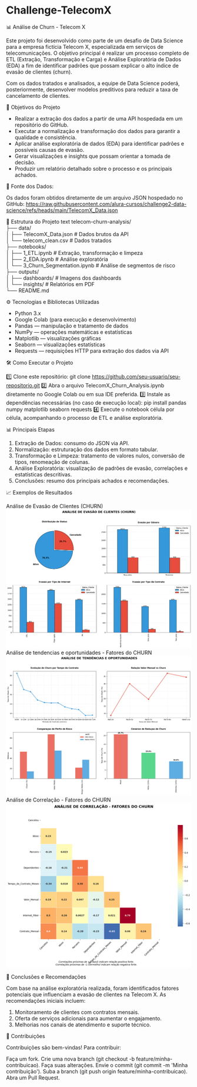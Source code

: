 # Challenge-TelecomX 


📊 Análise de Churn - Telecom X

Este projeto foi desenvolvido como parte de um desafio de Data Science para a empresa fictícia Telecom X, especializada em serviços de telecomunicações. O objetivo principal é realizar um processo completo de ETL (Extração, Transformação e Carga) e Análise Exploratória de Dados (EDA) a fim de identificar padrões que possam explicar o alto índice de evasão de clientes (churn).

Com os dados tratados e analisados, a equipe de Data Science poderá, posteriormente, desenvolver modelos preditivos para reduzir a taxa de cancelamento de clientes.

🎯 Objetivos do Projeto

* Realizar a extração dos dados a partir de uma API hospedada em um repositório do GitHub.
* Executar a normalização e transformação dos dados para garantir a qualidade e consistência.
* Aplicar análise exploratória de dados (EDA) para identificar padrões e possíveis causas de evasão.
* Gerar visualizações e insights que possam orientar a tomada de decisão.
* Produzir um relatório detalhado sobre o processo e os principais achados.

🔗 Fonte dos Dados:

Os dados foram obtidos diretamente de um arquivo JSON hospedado no GitHub:
https://raw.githubusercontent.com/alura-cursos/challenge2-data-science/refs/heads/main/TelecomX_Data.json

📂 Estrutura do Projeto
text
telecom-churn-analysis/  
├── data/  
│   ├── TelecomX_Data.json          # Dados brutos da API  
│   └── telecom_clean.csv           # Dados tratados  
├── notebooks/  
│   ├── 1_ETL.ipynb                # Extração, transformação e limpeza  
│   ├── 2_EDA.ipynb                # Análise exploratória  
│   └── 3_Churn_Segmentation.ipynb # Análise de segmentos de risco  
├── outputs/  
│   ├── dashboards/                # Imagens dos dashboards  
│   └── insights/                  # Relatórios em PDF  
└── README.md  

⚙️ Tecnologias e Bibliotecas Utilizadas

* Python 3.x
* Google Colab (para execução e desenvolvimento)
* Pandas — manipulação e tratamento de dados
* NumPy — operações matemáticas e estatísticas
* Matplotlib — visualizações gráficas
* Seaborn — visualizações estatísticas
* Requests — requisições HTTP para extração dos dados via API

🛠️ Como Executar o Projeto

1️⃣ Clone este repositório:
git clone https://github.com/seu-usuario/seu-repositorio.git
2️⃣ Abra o arquivo TelecomX_Churn_Analysis.ipynb diretamente no Google Colab ou em sua IDE preferida.
3️⃣ Instale as dependências necessárias (no caso de execução local):
pip install pandas numpy matplotlib seaborn requests
4️⃣ Execute o notebook célula por célula, acompanhando o processo de ETL e análise exploratória.

📊 Principais Etapas

1. Extração de Dados: consumo do JSON via API.
2. Normalização: estruturação dos dados em formato tabular.
3. Transformação e Limpeza: tratamento de valores nulos, conversão de tipos, renomeação de colunas.
4. Análise Exploratória: visualização de padrões de evasão, correlações e estatísticas descritivas.
5. Conclusões: resumo dos principais achados e recomendações.

📈 Exemplos de Resultados

Análise de Evasão de Clientes (CHURN)
![alt text](<ANÁLISE DE EVASÃO DE CLIENTES (CHURN)-2.png>)
Análise de tendencias e oportunidades  - Fatores do CHURN
![alt text](<ANÁLISE DE TENDÊNCIAS E OPORTUNIDADES-1.png>)
Análise de Correlação - Fatores do CHURN
![alt text](<ANÁLISE DE CORRELAÇÃO - FATORES DO CHURN-1.png>)


📝 Conclusões e Recomendações

Com base na análise exploratória realizada, foram identificados fatores potenciais que influenciam a evasão de clientes na Telecom X. As recomendações iniciais incluem:

1. Monitoramento de clientes com contratos mensais.
2. Oferta de serviços adicionais para aumentar o engajamento.
3. Melhorias nos canais de atendimento e suporte técnico.

🤝 Contribuições

Contribuições são bem-vindas!
Para contribuir:

Faça um fork.
Crie uma nova branch (git checkout -b feature/minha-contribuicao).
Faça suas alterações.
Envie o commit (git commit -m 'Minha contribuição').
Suba a branch (git push origin feature/minha-contribuicao).
Abra um Pull Request.





